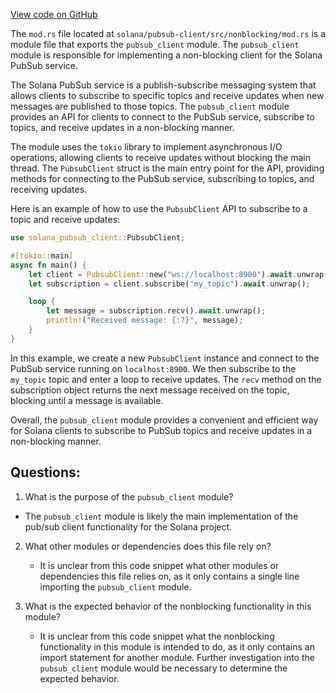 [View code on GitHub](https://github.com/solana-labs/solana/blob/master/pubsub-client/src/nonblocking/mod.rs)

The `mod.rs` file located at `solana/pubsub-client/src/nonblocking/mod.rs` is a module file that exports the `pubsub_client` module. The `pubsub_client` module is responsible for implementing a non-blocking client for the Solana PubSub service. 

The Solana PubSub service is a publish-subscribe messaging system that allows clients to subscribe to specific topics and receive updates when new messages are published to those topics. The `pubsub_client` module provides an API for clients to connect to the PubSub service, subscribe to topics, and receive updates in a non-blocking manner. 

The module uses the `tokio` library to implement asynchronous I/O operations, allowing clients to receive updates without blocking the main thread. The `PubsubClient` struct is the main entry point for the API, providing methods for connecting to the PubSub service, subscribing to topics, and receiving updates. 

Here is an example of how to use the `PubsubClient` API to subscribe to a topic and receive updates:

```rust
use solana_pubsub_client::PubsubClient;

#[tokio::main]
async fn main() {
    let client = PubsubClient::new("ws://localhost:8900").await.unwrap();
    let subscription = client.subscribe("my_topic").await.unwrap();

    loop {
        let message = subscription.recv().await.unwrap();
        println!("Received message: {:?}", message);
    }
}
```

In this example, we create a new `PubsubClient` instance and connect to the PubSub service running on `localhost:8900`. We then subscribe to the `my_topic` topic and enter a loop to receive updates. The `recv` method on the subscription object returns the next message received on the topic, blocking until a message is available. 

Overall, the `pubsub_client` module provides a convenient and efficient way for Solana clients to subscribe to PubSub topics and receive updates in a non-blocking manner.
## Questions: 
 1. What is the purpose of the `pubsub_client` module?
   - The `pubsub_client` module is likely the main implementation of the pub/sub client functionality for the Solana project.

2. What other modules or dependencies does this file rely on?
   - It is unclear from this code snippet what other modules or dependencies this file relies on, as it only contains a single line importing the `pubsub_client` module.

3. What is the expected behavior of the nonblocking functionality in this module?
   - It is unclear from this code snippet what the nonblocking functionality in this module is intended to do, as it only contains an import statement for another module. Further investigation into the `pubsub_client` module would be necessary to determine the expected behavior.